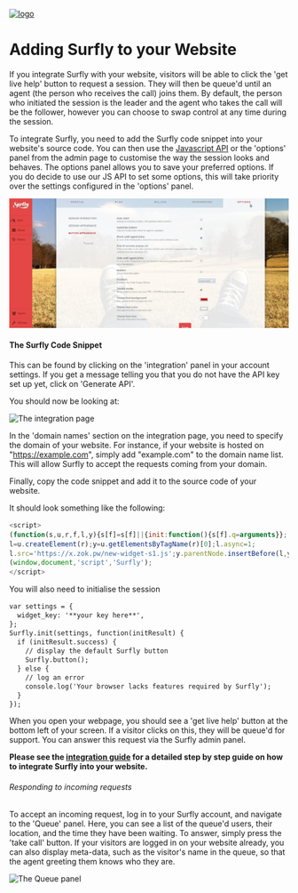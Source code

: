 <a href="https://www.surfly.com/">![logo](../images/logosmall.png)</a>
# Adding Surfly to your Website 

<a name="add_surfly"></a>


If you integrate Surfly with your website, visitors will be able to click the 'get live help' button to request a session. They will then be queue'd until an agent (the person who receives the call) joins them. By default, the person who initiated the session is the leader and the agent who takes the call will be the follower, however you can choose to swap control at any time during the session.

To integrate Surfly, you need to add the Surfly code snippet into your website's source code. You can then use the [Javascript API](../javascript_api.md) or the 'options' panel from the admin page to customise the way the session looks and behaves. The options panel allows you to save your preferred options. If you do decide to use our JS API to set some options, this will take priority over the settings configured in the 'options' panel.


![options panel](../images/options-panel.jpg)

#### The Surfly Code Snippet

This can be found by clicking on the 'integration' panel in your account settings.
If you get a message telling you that you do not have the API key set up yet, click on 'Generate API'.

You should now be looking at:

![The integration page](https://raw.github.com/surfly/tutorial/master/screens/snippet_initial_screen.png)

In the 'domain names' section on the integration page, you need to specify the domain of your website. For instance, if your website is hosted on "https://example.com", simply add "example.com" to the domain name list. This will allow Surfly to accept the requests coming from your domain.

Finally, copy the code snippet and add it to the source code of your website.

It should look something like the following:
``` javascript
<script>
(function(s,u,r,f,l,y){s[f]=s[f]||{init:function(){s[f].q=arguments}};
l=u.createElement(r);y=u.getElementsByTagName(r)[0];l.async=1;
l.src='https://x.zok.pw/new-widget-s1.js';y.parentNode.insertBefore(l,y);})
(window,document,'script','Surfly');
</script>
```

You will also need to initialise the session

```
var settings = {
  widget_key: '**your key here**',
};
Surfly.init(settings, function(initResult) {
  if (initResult.success) {
    // display the default Surfly button
    Surfly.button();
  } else {
    // log an error
    console.log('Your browser lacks features required by Surfly');
  }
});
```

When you open your webpage, you should see a 'get live help' button at the bottom left of your screen. If a visitor clicks on this, they will be queue'd for support. You can answer this request via the Surfly admin panel.

**Please see the [integration guide](../the_surfly_tutorial.md) for a detailed step by step guide on how to integrate Surfly into your website.**

###### Responding to incoming requests

To accept an incoming request, log in to your Surfly account, and navigate to the 'Queue' panel. Here, you can see a list of the queue'd users, their location, and the time they have been waiting. To answer, simply press the 'take call' button. If your visitors are logged in on your website already, you can also display meta-data, such as the visitor's name in the queue, so that the agent greeting them knows who they are.

![The Queue panel](https://raw.github.com/surfly/tutorial/master/screens/queue_panel.png)

